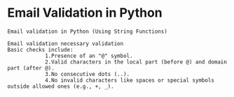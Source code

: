 # Email Validation in Python

    Email validation in Python (Using String Functions)

    Email validation necessary validation
    Basic checks include:
                1.Presence of an "@" symbol.
                2.Valid characters in the local part (before @) and domain part (after @).
                3.No consecutive dots (..).
                4.No invalid characters like spaces or special symbols outside allowed ones (e.g., +, _).